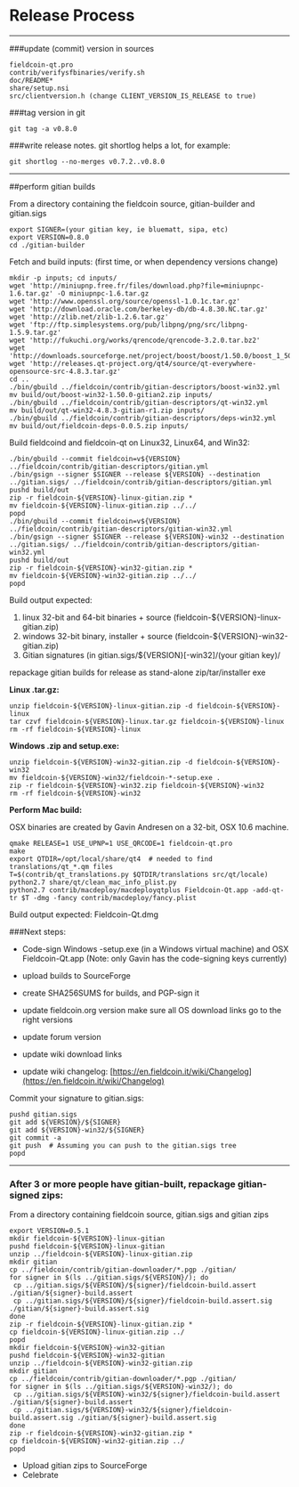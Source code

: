 Release Process
====================

* * *

###update (commit) version in sources


	fieldcoin-qt.pro
	contrib/verifysfbinaries/verify.sh
	doc/README*
	share/setup.nsi
	src/clientversion.h (change CLIENT_VERSION_IS_RELEASE to true)

###tag version in git

	git tag -a v0.8.0

###write release notes. git shortlog helps a lot, for example:

	git shortlog --no-merges v0.7.2..v0.8.0

* * *

##perform gitian builds

 From a directory containing the fieldcoin source, gitian-builder and gitian.sigs
  
	export SIGNER=(your gitian key, ie bluematt, sipa, etc)
	export VERSION=0.8.0
	cd ./gitian-builder

 Fetch and build inputs: (first time, or when dependency versions change)

	mkdir -p inputs; cd inputs/
	wget 'http://miniupnp.free.fr/files/download.php?file=miniupnpc-1.6.tar.gz' -O miniupnpc-1.6.tar.gz
	wget 'http://www.openssl.org/source/openssl-1.0.1c.tar.gz'
	wget 'http://download.oracle.com/berkeley-db/db-4.8.30.NC.tar.gz'
	wget 'http://zlib.net/zlib-1.2.6.tar.gz'
	wget 'ftp://ftp.simplesystems.org/pub/libpng/png/src/libpng-1.5.9.tar.gz'
	wget 'http://fukuchi.org/works/qrencode/qrencode-3.2.0.tar.bz2'
	wget 'http://downloads.sourceforge.net/project/boost/boost/1.50.0/boost_1_50_0.tar.bz2'
	wget 'http://releases.qt-project.org/qt4/source/qt-everywhere-opensource-src-4.8.3.tar.gz'
	cd ..
	./bin/gbuild ../fieldcoin/contrib/gitian-descriptors/boost-win32.yml
	mv build/out/boost-win32-1.50.0-gitian2.zip inputs/
	./bin/gbuild ../fieldcoin/contrib/gitian-descriptors/qt-win32.yml
	mv build/out/qt-win32-4.8.3-gitian-r1.zip inputs/
	./bin/gbuild ../fieldcoin/contrib/gitian-descriptors/deps-win32.yml
	mv build/out/fieldcoin-deps-0.0.5.zip inputs/

 Build fieldcoind and fieldcoin-qt on Linux32, Linux64, and Win32:
  
	./bin/gbuild --commit fieldcoin=v${VERSION} ../fieldcoin/contrib/gitian-descriptors/gitian.yml
	./bin/gsign --signer $SIGNER --release ${VERSION} --destination ../gitian.sigs/ ../fieldcoin/contrib/gitian-descriptors/gitian.yml
	pushd build/out
	zip -r fieldcoin-${VERSION}-linux-gitian.zip *
	mv fieldcoin-${VERSION}-linux-gitian.zip ../../
	popd
	./bin/gbuild --commit fieldcoin=v${VERSION} ../fieldcoin/contrib/gitian-descriptors/gitian-win32.yml
	./bin/gsign --signer $SIGNER --release ${VERSION}-win32 --destination ../gitian.sigs/ ../fieldcoin/contrib/gitian-descriptors/gitian-win32.yml
	pushd build/out
	zip -r fieldcoin-${VERSION}-win32-gitian.zip *
	mv fieldcoin-${VERSION}-win32-gitian.zip ../../
	popd

  Build output expected:

  1. linux 32-bit and 64-bit binaries + source (fieldcoin-${VERSION}-linux-gitian.zip)
  2. windows 32-bit binary, installer + source (fieldcoin-${VERSION}-win32-gitian.zip)
  3. Gitian signatures (in gitian.sigs/${VERSION}[-win32]/(your gitian key)/

repackage gitian builds for release as stand-alone zip/tar/installer exe

**Linux .tar.gz:**

	unzip fieldcoin-${VERSION}-linux-gitian.zip -d fieldcoin-${VERSION}-linux
	tar czvf fieldcoin-${VERSION}-linux.tar.gz fieldcoin-${VERSION}-linux
	rm -rf fieldcoin-${VERSION}-linux

**Windows .zip and setup.exe:**

	unzip fieldcoin-${VERSION}-win32-gitian.zip -d fieldcoin-${VERSION}-win32
	mv fieldcoin-${VERSION}-win32/fieldcoin-*-setup.exe .
	zip -r fieldcoin-${VERSION}-win32.zip fieldcoin-${VERSION}-win32
	rm -rf fieldcoin-${VERSION}-win32

**Perform Mac build:**

  OSX binaries are created by Gavin Andresen on a 32-bit, OSX 10.6 machine.

	qmake RELEASE=1 USE_UPNP=1 USE_QRCODE=1 fieldcoin-qt.pro
	make
	export QTDIR=/opt/local/share/qt4  # needed to find translations/qt_*.qm files
	T=$(contrib/qt_translations.py $QTDIR/translations src/qt/locale)
	python2.7 share/qt/clean_mac_info_plist.py
	python2.7 contrib/macdeploy/macdeployqtplus Fieldcoin-Qt.app -add-qt-tr $T -dmg -fancy contrib/macdeploy/fancy.plist

 Build output expected: Fieldcoin-Qt.dmg

###Next steps:

* Code-sign Windows -setup.exe (in a Windows virtual machine) and
  OSX Fieldcoin-Qt.app (Note: only Gavin has the code-signing keys currently)

* upload builds to SourceForge

* create SHA256SUMS for builds, and PGP-sign it

* update fieldcoin.org version
  make sure all OS download links go to the right versions

* update forum version

* update wiki download links

* update wiki changelog: [https://en.fieldcoin.it/wiki/Changelog](https://en.fieldcoin.it/wiki/Changelog)

Commit your signature to gitian.sigs:

	pushd gitian.sigs
	git add ${VERSION}/${SIGNER}
	git add ${VERSION}-win32/${SIGNER}
	git commit -a
	git push  # Assuming you can push to the gitian.sigs tree
	popd

-------------------------------------------------------------------------

### After 3 or more people have gitian-built, repackage gitian-signed zips:

From a directory containing fieldcoin source, gitian.sigs and gitian zips

	export VERSION=0.5.1
	mkdir fieldcoin-${VERSION}-linux-gitian
	pushd fieldcoin-${VERSION}-linux-gitian
	unzip ../fieldcoin-${VERSION}-linux-gitian.zip
	mkdir gitian
	cp ../fieldcoin/contrib/gitian-downloader/*.pgp ./gitian/
	for signer in $(ls ../gitian.sigs/${VERSION}/); do
	 cp ../gitian.sigs/${VERSION}/${signer}/fieldcoin-build.assert ./gitian/${signer}-build.assert
	 cp ../gitian.sigs/${VERSION}/${signer}/fieldcoin-build.assert.sig ./gitian/${signer}-build.assert.sig
	done
	zip -r fieldcoin-${VERSION}-linux-gitian.zip *
	cp fieldcoin-${VERSION}-linux-gitian.zip ../
	popd
	mkdir fieldcoin-${VERSION}-win32-gitian
	pushd fieldcoin-${VERSION}-win32-gitian
	unzip ../fieldcoin-${VERSION}-win32-gitian.zip
	mkdir gitian
	cp ../fieldcoin/contrib/gitian-downloader/*.pgp ./gitian/
	for signer in $(ls ../gitian.sigs/${VERSION}-win32/); do
	 cp ../gitian.sigs/${VERSION}-win32/${signer}/fieldcoin-build.assert ./gitian/${signer}-build.assert
	 cp ../gitian.sigs/${VERSION}-win32/${signer}/fieldcoin-build.assert.sig ./gitian/${signer}-build.assert.sig
	done
	zip -r fieldcoin-${VERSION}-win32-gitian.zip *
	cp fieldcoin-${VERSION}-win32-gitian.zip ../
	popd

- Upload gitian zips to SourceForge
- Celebrate 
